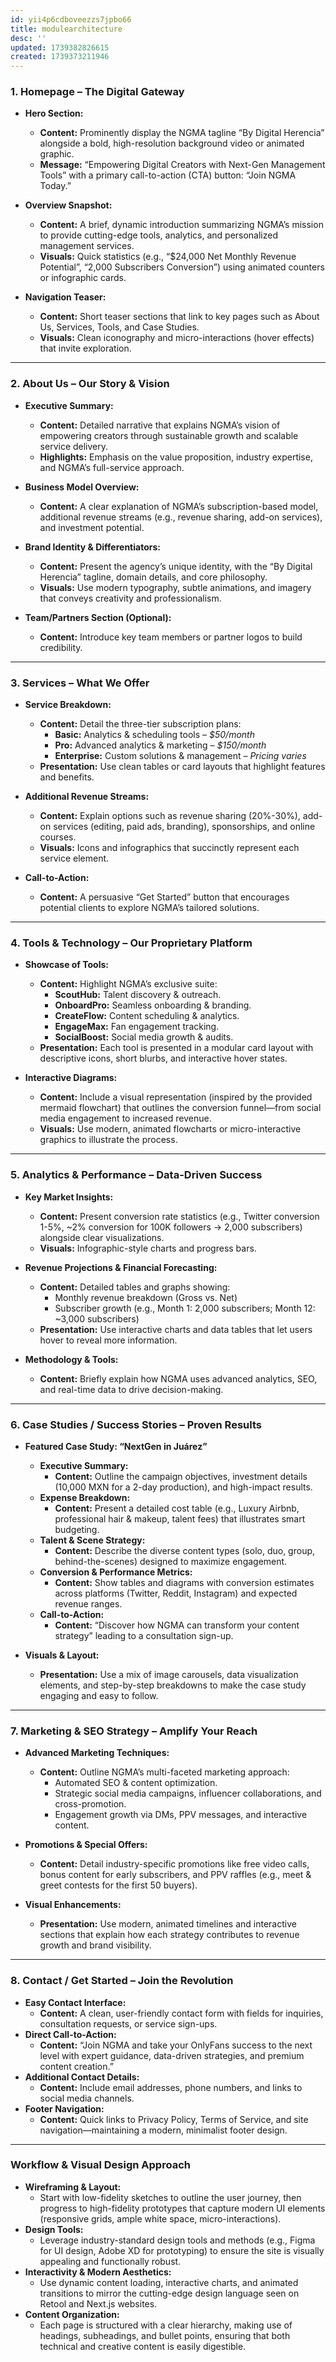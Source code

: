 ```yaml
---
id: yii4p6cdboveezzs7jpbo66
title: modulearchitecture
desc: ''
updated: 1739382826615
created: 1739373211946
---
```

### 1\. **Homepage – The Digital Gateway**

-   **Hero Section:**
    
    -   **Content:** Prominently display the NGMA tagline “By Digital Herencia” alongside a bold, high-resolution background video or animated graphic.
    -   **Message:** “Empowering Digital Creators with Next-Gen Management Tools” with a primary call-to-action (CTA) button: “Join NGMA Today.”
-   **Overview Snapshot:**
    
    -   **Content:** A brief, dynamic introduction summarizing NGMA’s mission to provide cutting-edge tools, analytics, and personalized management services.
    -   **Visuals:** Quick statistics (e.g., “$24,000 Net Monthly Revenue Potential”, “2,000 Subscribers Conversion”) using animated counters or infographic cards.
-   **Navigation Teaser:**
    
    -   **Content:** Short teaser sections that link to key pages such as About Us, Services, Tools, and Case Studies.
    -   **Visuals:** Clean iconography and micro-interactions (hover effects) that invite exploration.

___

### 2\. **About Us – Our Story & Vision**

-   **Executive Summary:**
    
    -   **Content:** Detailed narrative that explains NGMA’s vision of empowering creators through sustainable growth and scalable service delivery.
    -   **Highlights:** Emphasis on the value proposition, industry expertise, and NGMA’s full-service approach.
-   **Business Model Overview:**
    
    -   **Content:** A clear explanation of NGMA’s subscription-based model, additional revenue streams (e.g., revenue sharing, add-on services), and investment potential.
-   **Brand Identity & Differentiators:**
    
    -   **Content:** Present the agency’s unique identity, with the “By Digital Herencia” tagline, domain details, and core philosophy.
    -   **Visuals:** Use modern typography, subtle animations, and imagery that conveys creativity and professionalism.
-   **Team/Partners Section (Optional):**
    
    -   **Content:** Introduce key team members or partner logos to build credibility.

___

### 3\. **Services – What We Offer**

-   **Service Breakdown:**
    
    -   **Content:** Detail the three-tier subscription plans:
        -   **Basic:** Analytics & scheduling tools – _$50/month_
        -   **Pro:** Advanced analytics & marketing – _$150/month_
        -   **Enterprise:** Custom solutions & management – _Pricing varies_
    -   **Presentation:** Use clean tables or card layouts that highlight features and benefits.
-   **Additional Revenue Streams:**
    
    -   **Content:** Explain options such as revenue sharing (20%-30%), add-on services (editing, paid ads, branding), sponsorships, and online courses.
    -   **Visuals:** Icons and infographics that succinctly represent each service element.
-   **Call-to-Action:**
    
    -   **Content:** A persuasive “Get Started” button that encourages potential clients to explore NGMA’s tailored solutions.

___

### 4\. **Tools & Technology – Our Proprietary Platform**

-   **Showcase of Tools:**
    
    -   **Content:** Highlight NGMA’s exclusive suite:
        -   **ScoutHub:** Talent discovery & outreach.
        -   **OnboardPro:** Seamless onboarding & branding.
        -   **CreateFlow:** Content scheduling & analytics.
        -   **EngageMax:** Fan engagement tracking.
        -   **SocialBoost:** Social media growth & audits.
    -   **Presentation:** Each tool is presented in a modular card layout with descriptive icons, short blurbs, and interactive hover states.
-   **Interactive Diagrams:**
    
    -   **Content:** Include a visual representation (inspired by the provided mermaid flowchart) that outlines the conversion funnel—from social media engagement to increased revenue.
    -   **Visuals:** Use modern, animated flowcharts or micro-interactive graphics to illustrate the process.

___

### 5\. **Analytics & Performance – Data-Driven Success**

-   **Key Market Insights:**
    
    -   **Content:** Present conversion rate statistics (e.g., Twitter conversion 1-5%, ~2% conversion for 100K followers → 2,000 subscribers) alongside clear visualizations.
    -   **Visuals:** Infographic-style charts and progress bars.
-   **Revenue Projections & Financial Forecasting:**
    
    -   **Content:** Detailed tables and graphs showing:
        -   Monthly revenue breakdown (Gross vs. Net)
        -   Subscriber growth (e.g., Month 1: 2,000 subscribers; Month 12: ~3,000 subscribers)
    -   **Presentation:** Use interactive charts and data tables that let users hover to reveal more information.
-   **Methodology & Tools:**
    
    -   **Content:** Briefly explain how NGMA uses advanced analytics, SEO, and real-time data to drive decision-making.

___

### 6\. **Case Studies / Success Stories – Proven Results**

-   **Featured Case Study: “NextGen in Juárez”**
    
    -   **Executive Summary:**
        -   **Content:** Outline the campaign objectives, investment details (10,000 MXN for a 2-day production), and high-impact results.
    -   **Expense Breakdown:**
        -   **Content:** Present a detailed cost table (e.g., Luxury Airbnb, professional hair & makeup, talent fees) that illustrates smart budgeting.
    -   **Talent & Scene Strategy:**
        -   **Content:** Describe the diverse content types (solo, duo, group, behind-the-scenes) designed to maximize engagement.
    -   **Conversion & Performance Metrics:**
        -   **Content:** Show tables and diagrams with conversion estimates across platforms (Twitter, Reddit, Instagram) and expected revenue ranges.
    -   **Call-to-Action:**
        -   **Content:** “Discover how NGMA can transform your content strategy” leading to a consultation sign-up.
-   **Visuals & Layout:**
    
    -   **Presentation:** Use a mix of image carousels, data visualization elements, and step-by-step breakdowns to make the case study engaging and easy to follow.

___

### 7\. **Marketing & SEO Strategy – Amplify Your Reach**

-   **Advanced Marketing Techniques:**
    
    -   **Content:** Outline NGMA’s multi-faceted marketing approach:
        -   Automated SEO & content optimization.
        -   Strategic social media campaigns, influencer collaborations, and cross-promotion.
        -   Engagement growth via DMs, PPV messages, and interactive content.
-   **Promotions & Special Offers:**
    
    -   **Content:** Detail industry-specific promotions like free video calls, bonus content for early subscribers, and PPV raffles (e.g., meet & greet contests for the first 50 buyers).
-   **Visual Enhancements:**
    
    -   **Presentation:** Use modern, animated timelines and interactive sections that explain how each strategy contributes to revenue growth and brand visibility.

___

### 8\. **Contact / Get Started – Join the Revolution**

-   **Easy Contact Interface:**
    -   **Content:** A clean, user-friendly contact form with fields for inquiries, consultation requests, or service sign-ups.
-   **Direct Call-to-Action:**
    -   **Content:** “Join NGMA and take your OnlyFans success to the next level with expert guidance, data-driven strategies, and premium content creation.”
-   **Additional Contact Details:**
    -   **Content:** Include email addresses, phone numbers, and links to social media channels.
-   **Footer Navigation:**
    -   **Content:** Quick links to Privacy Policy, Terms of Service, and site navigation—maintaining a modern, minimalist footer design.

___

### **Workflow & Visual Design Approach**

-   **Wireframing & Layout:**
    -   Start with low-fidelity sketches to outline the user journey, then progress to high-fidelity prototypes that capture modern UI elements (responsive grids, ample white space, micro-interactions).
-   **Design Tools:**
    -   Leverage industry-standard design tools and methods (e.g., Figma for UI design, Adobe XD for prototyping) to ensure the site is visually appealing and functionally robust.
-   **Interactivity & Modern Aesthetics:**
    -   Use dynamic content loading, interactive charts, and animated transitions to mirror the cutting-edge design language seen on Retool and Next.js websites.
-   **Content Organization:**
    -   Each page is structured with a clear hierarchy, making use of headings, subheadings, and bullet points, ensuring that both technical and creative content is easily digestible.
